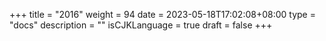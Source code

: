 +++
title = "2016"
weight = 94
date = 2023-05-18T17:02:08+08:00
type = "docs"
description = ""
isCJKLanguage = true
draft = false
+++